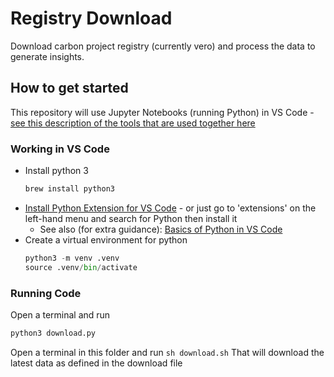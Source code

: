 # Registry Download

Download carbon project registry (currently vero) and process the data to generate insights.
## How to get started

This repository will use Jupyter Notebooks (running Python) in VS Code - [see this description of the tools that are used together here](https://towardsdatascience.com/getting-started-with-jupyter-notebooks-in-visual-studio-code-5dcccb3f739b)

### Working in VS Code

* Install python 3
  ```bash
  brew install python3
  ```
* [Install Python Extension for VS Code](https://code.visualstudio.com/docs/python/python-tutorial#_install-visual-studio-code-and-the-python-extension) - or just go to 'extensions' on the left-hand menu and search for Python then install it
  * See also (for extra guidance): [Basics of Python in VS Code](https://code.visualstudio.com/docs/languages/python)
* Create a virtual environment for python
  ```python
  python3 -m venv .venv
  source .venv/bin/activate
  ```

### Running Code

Open a terminal and run

```python
python3 download.py
```


Open a terminal in this folder and run `sh download.sh`
That will download the latest data as defined in the download file